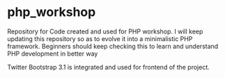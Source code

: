 php_workshop
============

Repository for Code created and used for PHP workshop. I will keep updating this repository so as to evolve it into a minimalistic PHP framework. Beginners should keep checking this to learn and understand PHP development in better way

Twitter Bootstrap 3.1 is integrated and used for frontend of the project.
